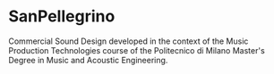 # SanPellegrino
Commercial Sound Design developed in the context of the Music Production Technologies course of the Politecnico di Milano Master's Degree in Music and Acoustic Engineering.
